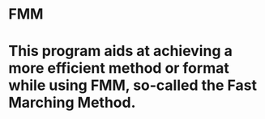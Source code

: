 # FMM
# This program aids at achieving a more efficient method or format while using FMM, so-called the Fast Marching Method.
